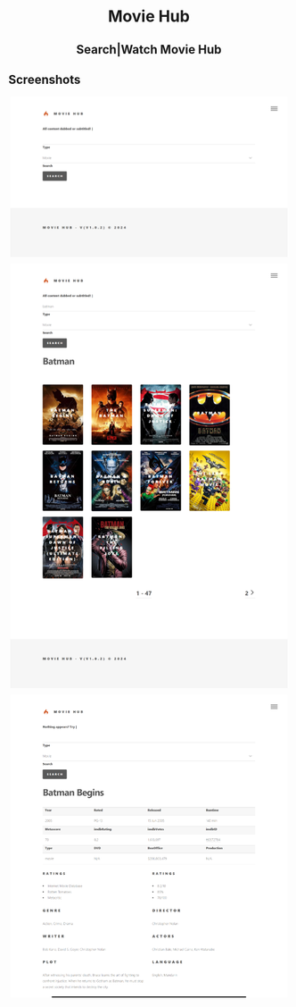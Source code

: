 <div align="center">

<!-- <img width="" src="public/favicon.ico"  width=160 height=160  align="center"> -->

# Movie Hub

## Search|Watch Movie Hub

</div>

## Screenshots

<div style="display: flex; flex-wrap: wrap; gap: 10px; justify-content: center;">
  <img src="./fastlane/Screenshots (1).png" alt="Screenshot 1" style="margin: 1px;" width="99%" />
  <img src="./fastlane/Screenshots (2).png" alt="Screenshot 2" style="margin: 1px;" width="99%" />
  <img src="./fastlane/Screenshots (3).png" alt="Screenshot 3" style="margin: 1px;" width="99%" />
</div>
